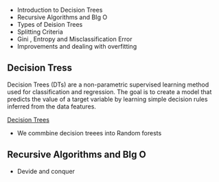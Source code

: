 
* Introduction to Decision Trees
* Recursive Algorithms and BIg O
* Types of Deision Trees
* Splitting Criteria
* Gini , Entropy and Misclassification Error
* Improvements and dealing with overfitting
## Decision Tress
Decision Trees (DTs) are a non-parametric supervised learning method used for classification and regression. The goal is to create a model that predicts the value of a target variable by learning simple decision rules inferred from the data features.
  
[Decision Trees](https://www.datacamp.com/tutorial/decision-tree-classification-python)
* We commbine decision treees into Random forests
## Recursive Algorithms and BIg O
* Devide and conquer
  
